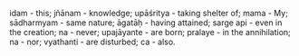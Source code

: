 idam - this; jñānam - knowledge; upāśritya - taking shelter of; mama - My; sādharmyam - same nature; āgatāḥ - having attained; sarge api - even in the creation; na - never; upajāyante - are born; pralaye - in the annihilation; na - nor; vyathanti - are disturbed; ca - also.